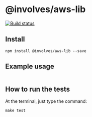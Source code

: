 # @involves/aws-lib

[![Build status](https://badge.buildkite.com/043f295d4a003174fa891db8cf499a2b1d065058c2b4a201bd.svg)](https://buildkite.com/involves/nodejs-aws-lib)

## Install
```
npm install @involves/aws-lib --save
```

## Example usage

```javascript

```

## How to run the tests

At the terminal, just type the command:
```
make test
```